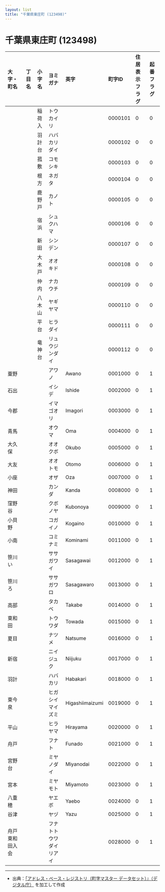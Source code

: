 ```yaml
---
layout: list
title: "千葉県東庄町 (123498)"
---
```


# 千葉県東庄町 (123498)

| 大字・町名 | 丁目名 | 小字名 | ヨミガナ | 英字 | 町字ID | 住居表示フラグ | 起番フラグ |
|:---|:---|:---|:---|:---|:---|:---|:---|
|  |  | 稲荷入 |   トウカイリ |  | 0000101 | 0 | 0 |
|  |  | 羽計台 |   ハバカリダイ |  | 0000102 | 0 | 0 |
|  |  | 菰敷 |   コモシキ |  | 0000103 | 0 | 0 |
|  |  | 根方 |   ネガタ |  | 0000104 | 0 | 0 |
|  |  | 鹿野戸 |   カノト |  | 0000105 | 0 | 0 |
|  |  | 宿浜 |   シュクハマ |  | 0000106 | 0 | 0 |
|  |  | 新田 |   シンデン |  | 0000107 | 0 | 0 |
|  |  | 大木戸 |   オオキド |  | 0000108 | 0 | 0 |
|  |  | 仲内 |   ナカウチ |  | 0000109 | 0 | 0 |
|  |  | 八木山 |   ヤギヤマ |  | 0000110 | 0 | 0 |
|  |  | 平台 |   ヒラダイ |  | 0000111 | 0 | 0 |
|  |  | 竜神台 |   リュウジンダイ |  | 0000112 | 0 | 0 |
| 粟野 |  |  | アワノ   | Awano | 0001000 | 0 | 1 |
| 石出 |  |  | イシデ   | Ishide | 0002000 | 0 | 1 |
| 今郡 |  |  | イマゴオリ   | Imagori | 0003000 | 0 | 1 |
| 青馬 |  |  | オウマ   | Oma | 0004000 | 0 | 1 |
| 大久保 |  |  | オオクボ   | Okubo | 0005000 | 0 | 1 |
| 大友 |  |  | オオトモ   | Otomo | 0006000 | 0 | 1 |
| 小座 |  |  | オザ   | Oza | 0007000 | 0 | 1 |
| 神田 |  |  | カンダ   | Kanda | 0008000 | 0 | 1 |
| 窪野谷 |  |  | クボノヤ   | Kubonoya | 0009000 | 0 | 1 |
| 小貝野 |  |  | コガイノ   | Kogaino | 0010000 | 0 | 1 |
| 小南 |  |  | コミナミ   | Kominami | 0011000 | 0 | 1 |
| 笹川い |  |  | ササガワイ   | Sasagawai | 0012000 | 0 | 1 |
| 笹川ろ |  |  | ササガワロ   | Sasagawaro | 0013000 | 0 | 1 |
| 高部 |  |  | タカベ   | Takabe | 0014000 | 0 | 1 |
| 東和田 |  |  | トウワダ   | Towada | 0015000 | 0 | 1 |
| 夏目 |  |  | ナツメ   | Natsume | 0016000 | 0 | 1 |
| 新宿 |  |  | ニイジュク   | Niijuku | 0017000 | 0 | 1 |
| 羽計 |  |  | ハバカリ   | Habakari | 0018000 | 0 | 1 |
| 東今泉 |  |  | ヒガシイマイズミ   | Higashiimaizumi | 0019000 | 0 | 1 |
| 平山 |  |  | ヒラヤマ   | Hirayama | 0020000 | 0 | 1 |
| 舟戸 |  |  | フナト   | Funado | 0021000 | 0 | 1 |
| 宮野台 |  |  | ミヤノダイ   | Miyanodai | 0022000 | 0 | 1 |
| 宮本 |  |  | ミヤモト   | Miyamoto | 0023000 | 0 | 1 |
| 八重穂 |  |  | ヤエボ   | Yaebo | 0024000 | 0 | 1 |
| 谷津 |  |  | ヤヅ   | Yazu | 0025000 | 0 | 1 |
| 舟戸東和田入会 |  |  | フナトトウワダイリアイ   |  | 0028000 | 0 | 1 |

---

- 出典：[「アドレス・ベース・レジストリ（町字マスター データセット）』（デジタル庁）](https://www.digital.go.jp/policies/base_registry_address/) を加工して作成